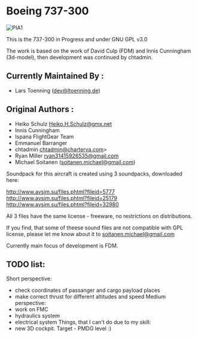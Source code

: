 Boeing 737-300
==============

![PIA1](http://liveries.flightgear.org/thumbs/1259.jpg)

This is the 737-300 in Progress and under GNU GPL v3.0

The work is based on the work of David Culp (FDM) and Innis Cunningham (3d-model), then development was continued by chtadmin.

Currently Maintained By :
--------------------------

- Lars Toenning (dev@ltoenning.de)

Original Authors :
------------------

- Heiko Schulz <Heiko.H.Schulz@gmx.net>
- Innis Cunningham
- Ispana FlightGear Team
- Emmanuel Barranger
- chtadmin       <chtadmin@charterva.com>>
- Ryan Miller   <ryan31415926535@gmail.com>
- Michael Soitanen (soitanen.michael@gmail.com)

Soundpack for this aircraft is created using 3 soundpacks, downloaded here:

http://www.avsim.su/files.phtml?fileid=5777
http://www.avsim.su/files.phtml?fileid=25179
http://www.avsim.su/files.phtml?fileid=32980

All 3 files have the same license - freeware, no restrictions on distributions.

If you find, that some of theese sound files are not compatible with GPL license, please let me know about it to soitanen.michael@gmail.com

Currently main focus of development is FDM.


TODO list:
-------------

Short perspective:
- check coordinates of passanger and cargo payload places
- make correct thrust for different altitudes and speed
Medium perspective:
- work on FMC
- hydraulics system
- electrical system
Things, that I can't do due to my skill:
- new 3D cockpit. Target - PMDG level :)

